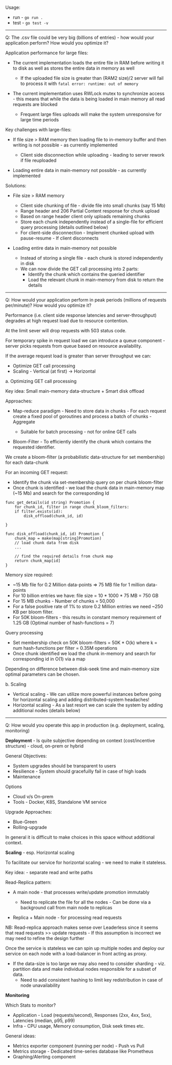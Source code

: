 Usage:

- run - `go run .`
- test - `go test -v`

________________________________________________________________________

Q: The .csv file could be very big (billions of entries) - how would your application perform? How would you optimize it?

Application performance for large files: 
- The current implementation loads the entire file in RAM before writing it to disk as well as stores the entire data in memory as well
  - If the uploaded file size is greater than (RAM2 size)/2 server will fail to process it with `fatal error: runtime: out of memory`

- The current implementation uses RWLock mutex to synchronize access - this means that while the data is being loaded in main memory all read requests are blocked
    - Frequent large files uploads will make the system unresponsive for large time periods

Key challenges with large-files:
- If file size > RAM memory then loading file to in-memory buffer and then writing is not possible - as currently implemented
  - Client side disconnection while uploading - leading to server rework if file reuploaded

- Loading entire data in main-memory not possible - as currently implemented

Solutions:
- File size > RAM memory
  - Client side chunking of file - divide file into small chunks (say 15 Mb)
  - Range header and 206 Partial Content response for chunk upload
  - Based on range header client only uploads remaining chunks
  - Store each chunk independently instead of a single-file for efficient query processing (details outlined below)
  - For client-side disconnection - Implement chunked upload with pause-resume - If client disconnects 


- Loading entire data in main-memory not possible
  - Instead of storing a single file - each chunk is stored independently in disk
  - We can now divide the GET call processing into 2 parts:
    - Identify the chunk which contains the queried identifier
    - Load the relevant chunk in main-memory from disk to return the details

________________________________________________________________________

Q: How would your application perform in peak periods (millions of requests per/minute)? How would you optimize it?

Performance (i.e. client side response latencies and server-throughput) degrades at high request load due to resource contention.

At the limit sever will drop requests with 503 status code.

For temporary spike in request load we can introduce a queue component - server picks requests from queue based on resource availability.

If the average request load is greater than server throughput we can:
- Optimize GET call processing
- Scaling - Vertical (at first) -> Horizontal

a. Optimizing GET call processing

Key idea: Small main-memory data-structure + Smart disk offload 

Approaches:
- Map-reduce paradigm - Need to store data in chunks - For each request create a fixed pool of goroutines and process a batch of chunks - Aggregate
  - Suitable for batch processing - not for online GET calls

- Bloom-Filter - To efficiently identify the chunk which contains the requested identifier.

We create a bloom-filter (a probabilistic data-structure for set membership) for each data-chunk

For an incoming GET request:
- Identify the chunk via set-membership query on per chunk bloom-filter  
- Once chunk is identified - we load the chunk data in main-memory map (~15 Mb) and search for the corresponding Id

```
func get_details(id string) Promotion {
    for chunk_id, filter in range chunk_bloom_filters:
    if filter.exists(id):
        disk_offload(chunk_id, id)

}

func disk_offload(chunk_id, id) Promotion {
    chunk_map = make(map[string]Promotion)
    // load chunk data from disk
    ...

    // find the required details from chunk map
    return chunk_map[id]
}
```

Memory size required:

- ~15 Mb file for 0.2 Million data-points => 75 MB file for 1 million data-points
- For 10 billion entries we have: file size = 10 * 1000 * 75 MB = 750 GB
- For 15 MB chunks - Number of chunks = 50,000
- For a false positive rate of 1% to store 0.2 Million entries we need ~250 KB per bloom filter.
- For 50K bloom-filters - this results in constant memory requirement of 1.25 GB (Optimal number of hash-functions = 7)

Query processing 
- Set membership check on 50K bloom-filters = 50K * O(k) where k = num hash-functions per filter = 0.35M operations
- Once chunk identified we load the chunk in-memory and search for corresponding id in O(1) via a map

Depending on difference between disk-seek time and main-memory size optimal parameters can be chosen.

b. Scaling

- Vertical scaling - We can utilize more powerful instances before going for horizontal scaling and adding distributed-system headaches!
- Horizontal scaling - As a last resort we can scale the system by adding additional nodes (details below)
________________________________________________________________________

Q: How would you operate this app in production (e.g. deployment, scaling, monitoring)

**Deployment** - Is quite subjective depending on context (cost/incentive structure) - cloud, on-prem or hybrid

General Objectives:
- System upgrades should be transparent to users
- Resilience - System should gracefuilly fail in case of high loads 
- Maintenance 

Options 
- Cloud v/s On-prem
- Tools - Docker, K8S, Standalone VM service

Upgrade Approaches:
- Blue-Green
- Rolling-upgrade

In general it is difficult to make choices in this space without additional context.

**Scaling** - esp. Horizontal scaling

To facilitate our service for horizontal scaling - we need to make it stateless.

Key idea: - separate read and write paths

Read-Replica pattern:
- A main node - that processes write/update promotion immutably
  - Need to replicate the file for all the nodes - Can be done via a background call from main node to replicas

- Replica + Main node - for processing read requests

NB: Read-replica approach makes sense over Leaderless since it seems that read requests >> update requests - If this assumption is incorrect we may need to refine the design further

Once the service is stateless we can spin up multiple nodes and deploy our service on each node with a load-balancer in front acting as proxy.

- If the data-size is too large we may also need to consider sharding - viz. partition data and make individual nodes responsible for a subset of data.
  - Need to add consistent hashing to limit key redistribution in case of node unavailability


**Monitoring**

Which Stats to monitor?
- Application - Load (requests/second), Responses (2xx, 4xx, 5xx), Latencies (median, p95, p99)
- Infra - CPU usage, Memory consumption, Disk seek times etc.

General ideas:
- Metrics exporter component (running per node) - Push vs Pull
- Metrics storage - Dedicated time-series database like Prometheus
- Graphing/Alerting component